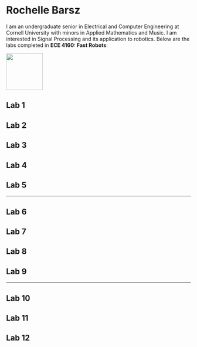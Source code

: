 # Rochelle Barsz

I am an undergraduate senior in Electrical and Computer Engineering at Cornell University with minors in Applied Mathematics and Music. I am interested in Signal Processing and its application to robotics. Below are the labs completed in **ECE 4160: Fast Robots**:

<img src="/FastRobotsSP23/assets/images/pfp.png" style="height: 100px;"/>
<!-- ![Picture of Me](/FastRobotsSP23/assets/images/pfp.png "Me!") -->


## Lab 1
## Lab 2
## Lab 3
## Lab 4
## Lab 5
-----
## Lab 6
## Lab 7
## Lab 8
## Lab 9
-----
## Lab 10
## Lab 11
## Lab 12
